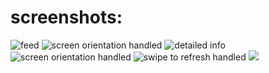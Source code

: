 # screenshots:
![](https://sun9-2.userapi.com/sBy9yljWsnctxyuq6rU6aO9ScAqWhJHx9VmIqQ/w5JXgU2vl9s.jpg "feed")
![](https://sun9-8.userapi.com/yhF-FsNy3rjiFEeMQ1Z4s0TJd9jl_w2xkeLKUw/-5mLzT0dWzA.jpg "screen orientation handled")
![](https://sun9-23.userapi.com/_Lsqh9DvHIAq46V3VvRbFRNuy-jCJunK86rMWQ/Dh55E1SUoXY.jpg "detailed info")
![](https://sun9-9.userapi.com/_HBMLRxX1TxcoxkaEiVb3FkdlL_OVfiaKP1u7g/3JwVi4CmLd8.jpg "screen orientation handled")
![](https://sun9-67.userapi.com/NLbuB3YsmSwIWNLBKwwW2AIzelVvsVcAB2YvLw/aAhbCldp8KM.jpg "swipe to refresh handled")
![](https://sun9-4.userapi.com/McTz641jEk9040uGJTCrxS2BYhCtP3s4kyo4Zw/sa_Za75hJh8.jpg "")

